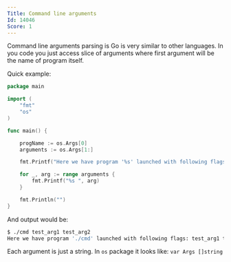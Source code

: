```yaml
---
Title: Command line arguments
Id: 14046
Score: 1
---
```

Command line arguments parsing is Go is very similar to other languages. In you code you just access slice of arguments where first argument will be the name of program itself.

Quick example:

```go
package main

import (
    "fmt"
    "os"
)

func main() {

    progName := os.Args[0]
    arguments := os.Args[1:]

    fmt.Printf("Here we have program '%s' launched with following flags: ", progName)

    for _, arg := range arguments {
        fmt.Printf("%s ", arg)
    }

    fmt.Println("")
}
```

And output would be:

```sh
$ ./cmd test_arg1 test_arg2
Here we have program './cmd' launched with following flags: test_arg1 test_arg2
```

Each argument is just a string. In `os` package it looks like:
`var Args []string`
